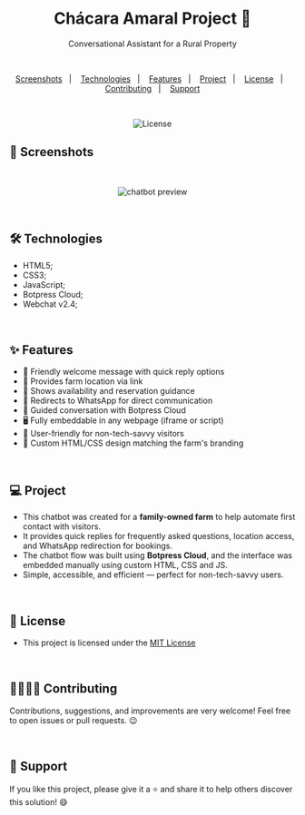 <h1 align="center"> Chácara Amaral Project 🌾 </h1> 

<p align="center">Conversational Assistant for a Rural Property</p>

<br>

<p align="center">  
  <a href="#-screenshots">Screenshots</a>&nbsp;&nbsp;&nbsp;|&nbsp;&nbsp;&nbsp;
  <a href="#-technologies">Technologies</a>&nbsp;&nbsp;&nbsp;|&nbsp;&nbsp;&nbsp;
  <a href="#-features">Features</a>&nbsp;&nbsp;&nbsp;|&nbsp;&nbsp;&nbsp;
  <a href="#-project">Project</a>&nbsp;&nbsp;&nbsp;|&nbsp;&nbsp;&nbsp;
  <a href="#-license">License</a>&nbsp;&nbsp;&nbsp;|&nbsp;&nbsp;&nbsp;
  <a href="#-contributing">Contributing</a>&nbsp;&nbsp;&nbsp;|&nbsp;&nbsp;&nbsp;
  <a href="#-support">Support</a>  
</p>

<br>

<p align="center">
  <img alt="License" src="https://img.shields.io/static/v1?label=license&message=MIT&color=c920c9&labelColor=000000">
</p>

## 📸 Screenshots

<br>

<p align="center">
  <img src="src/img/chatbot-preview.png" alt="chatbot preview">
</p>

<br>

## 🛠 Technologies
- HTML5;
- CSS3;
- JavaScript;
- Botpress Cloud;
- Webchat v2.4;

<br>

## ✨ Features

- 👋 Friendly welcome message with quick reply options  
- 📍 Provides farm location via link  
- 📆 Shows availability and reservation guidance  
- 📲 Redirects to WhatsApp for direct communication  
- 🤖 Guided conversation with Botpress Cloud  
- 🖥️ Fully embeddable in any webpage (iframe or script)  
- 💬 User-friendly for non-tech-savvy visitors  
- 🎨 Custom HTML/CSS design matching the farm's branding  


<br>


## 💻 Project

- This chatbot was created for a **family-owned farm** to help automate first contact with visitors.
- It provides quick replies for frequently asked questions, location access, and WhatsApp redirection for bookings.
- The chatbot flow was built using **Botpress Cloud**, and the interface was embedded manually using custom HTML, CSS and JS.
- Simple, accessible, and efficient — perfect for non-tech-savvy users.

<br>

## 📜 License

* This project is licensed under the [MIT License](https://choosealicense.com/licenses/mit/)

<br>

## 🫱🏻‍🫲🏻 Contributing

<p> Contributions, suggestions, and improvements are very welcome! Feel free to open issues or pull requests. 😉 </p>

<br>

## 🌟 Support

<p> If you like this project, please give it a ⭐ and share it to help others discover this solution! 😄 </p>

